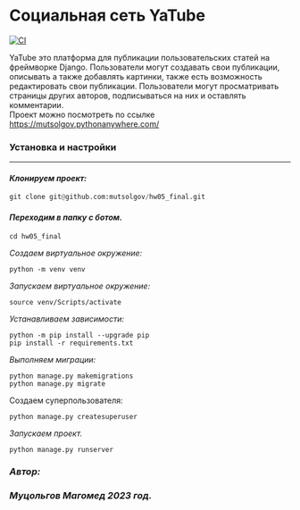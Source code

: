 # Социальная сеть YaTube

[![CI](https://github.com/yandex-praktikum/hw05_final/actions/workflows/python-app.yml/badge.svg?branch=master)](https://github.com/yandex-praktikum/hw05_final/actions/workflows/python-app.yml)

YaTube это платформа для публикации пользовательских статей на фреймворке Django. Пользователи могут создавать свои публикации, описывать а также добавлять картинки, также есть возможность редактировать свои публикации. Пользователи могут просматривать страницы других авторов, подписываться на них и оставлять комментарии.
<br>Проект можно посмотреть по ссылке https://mutsolgov.pythonanywhere.com/


### Установка и настройки
___

#### *Клонируем проект:*
```python
git clone git@github.com:mutsolgov/hw05_final.git
```

#### *Переходим в папку с ботом.*
```
cd hw05_final
```


*Создаем виртуальное окружение:*
```
python -m venv venv
```

*Запускаем виртуальное окружение:<br>*
```
source venv/Scripts/activate 
``` 

*Устанавливаем зависимости:<br>*
```
python -m pip install --upgrade pip
pip install -r requirements.txt
```

*Выполняем миграции:*
```
python manage.py makemigrations
python manage.py migrate
```

Создаем суперпользователя:
```
python manage.py createsuperuser
```

*Запускаем проект.*
```
python manage.py runserver
```

### *Автор:<br>*
### *Муцольгов Магомед 2023 год.*
